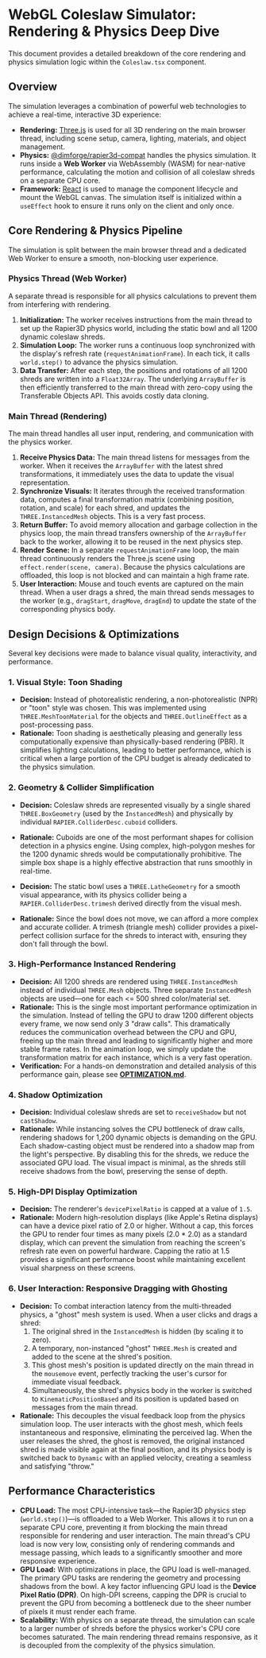 # WebGL Coleslaw Simulator: Rendering & Physics Deep Dive

This document provides a detailed breakdown of the core rendering and physics simulation logic within the `Coleslaw.tsx` component.

## Overview

The simulation leverages a combination of powerful web technologies to achieve a real-time, interactive 3D experience:

-   **Rendering:** [Three.js](https://threejs.org/) is used for all 3D rendering on the main browser thread, including scene setup, camera, lighting, materials, and object management.
-   **Physics:** [@dimforge/rapier3d-compat](https://rapier.rs/) handles the physics simulation. It runs inside a **Web Worker** via WebAssembly (WASM) for near-native performance, calculating the motion and collision of all coleslaw shreds on a separate CPU core.
-   **Framework:** [React](https://react.dev/) is used to manage the component lifecycle and mount the WebGL canvas. The simulation itself is initialized within a `useEffect` hook to ensure it runs only on the client and only once.

## Core Rendering & Physics Pipeline

The simulation is split between the main browser thread and a dedicated Web Worker to ensure a smooth, non-blocking user experience.

### Physics Thread (Web Worker)

A separate thread is responsible for all physics calculations to prevent them from interfering with rendering.

1.  **Initialization:** The worker receives instructions from the main thread to set up the Rapier3D physics world, including the static bowl and all 1200 dynamic coleslaw shreds.
2.  **Simulation Loop:** The worker runs a continuous loop synchronized with the display's refresh rate (`requestAnimationFrame`). In each tick, it calls `world.step()` to advance the physics simulation.
3.  **Data Transfer:** After each step, the positions and rotations of all 1200 shreds are written into a `Float32Array`. The underlying `ArrayBuffer` is then efficiently transferred to the main thread with zero-copy using the Transferable Objects API. This avoids costly data cloning.

### Main Thread (Rendering)

The main thread handles all user input, rendering, and communication with the physics worker.

1.  **Receive Physics Data:** The main thread listens for messages from the worker. When it receives the `ArrayBuffer` with the latest shred transformations, it immediately uses the data to update the visual representation.
2.  **Synchronize Visuals:** It iterates through the received transformation data, computes a final transformation matrix (combining position, rotation, and scale) for each shred, and updates the `THREE.InstancedMesh` objects. This is a very fast process.
3.  **Return Buffer:** To avoid memory allocation and garbage collection in the physics loop, the main thread transfers ownership of the `ArrayBuffer` back to the worker, allowing it to be reused in the next physics step.
4.  **Render Scene:** In a separate `requestAnimationFrame` loop, the main thread continuously renders the Three.js scene using `effect.render(scene, camera)`. Because the physics calculations are offloaded, this loop is not blocked and can maintain a high frame rate.
5.  **User Interaction:** Mouse and touch events are captured on the main thread. When a user drags a shred, the main thread sends messages to the worker (e.g., `dragStart`, `dragMove`, `dragEnd`) to update the state of the corresponding physics body.

## Design Decisions & Optimizations

Several key decisions were made to balance visual quality, interactivity, and performance.

### 1. Visual Style: Toon Shading

-   **Decision:** Instead of photorealistic rendering, a non-photorealistic (NPR) or "toon" style was chosen. This was implemented using `THREE.MeshToonMaterial` for the objects and `THREE.OutlineEffect` as a post-processing pass.
-   **Rationale:** Toon shading is aesthetically pleasing and generally less computationally expensive than physically-based rendering (PBR). It simplifies lighting calculations, leading to better performance, which is critical when a large portion of the CPU budget is already dedicated to the physics simulation.

### 2. Geometry & Collider Simplification

-   **Decision:** Coleslaw shreds are represented visually by a single shared `THREE.BoxGeometry` (used by the `InstancedMesh`) and physically by individual `RAPIER.ColliderDesc.cuboid` colliders.
-   **Rationale:** Cuboids are one of the most performant shapes for collision detection in a physics engine. Using complex, high-polygon meshes for the 1200 dynamic shreds would be computationally prohibitive. The simple box shape is a highly effective abstraction that runs smoothly in real-time.

-   **Decision:** The static bowl uses a `THREE.LatheGeometry` for a smooth visual appearance, with its physics collider being a `RAPIER.ColliderDesc.trimesh` derived directly from the visual mesh.
-   **Rationale:** Since the bowl does not move, we can afford a more complex and accurate collider. A trimesh (triangle mesh) collider provides a pixel-perfect collision surface for the shreds to interact with, ensuring they don't fall through the bowl.

### 3. High-Performance Instanced Rendering

-   **Decision:** All 1200 shreds are rendered using `THREE.InstancedMesh` instead of individual `THREE.Mesh` objects. Three separate `InstancedMesh` objects are used—one for each <= 500 shred color/material set.
-   **Rationale:** This is the single most important performance optimization in the simulation. Instead of telling the GPU to draw 1200 different objects every frame, we now send only 3 "draw calls". This dramatically reduces the communication overhead between the CPU and GPU, freeing up the main thread and leading to significantly higher and more stable frame rates. In the animation loop, we simply update the transformation matrix for each instance, which is a very fast operation.
-   **Verification:** For a hands-on demonstration and detailed analysis of this performance gain, please see [**OPTIMIZATION.md**](./OPTIMIZATION.md).

### 4. Shadow Optimization

-   **Decision:** Individual coleslaw shreds are set to `receiveShadow` but not `castShadow`.
-   **Rationale:** While instancing solves the CPU bottleneck of draw calls, rendering shadows for 1,200 dynamic objects is demanding on the GPU. Each shadow-casting object must be rendered into a shadow map from the light's perspective. By disabling this for the shreds, we reduce the associated GPU load. The visual impact is minimal, as the shreds still receive shadows from the bowl, preserving the sense of depth.

### 5. High-DPI Display Optimization

-   **Decision:** The renderer's `devicePixelRatio` is capped at a value of `1.5`.
-   **Rationale:** Modern high-resolution displays (like Apple's Retina displays) can have a device pixel ratio of 2.0 or higher. Without a cap, this forces the GPU to render four times as many pixels (2.0 * 2.0) as a standard display, which can prevent the simulation from reaching the screen's refresh rate even on powerful hardware. Capping the ratio at 1.5 provides a significant performance boost while maintaining excellent visual sharpness on these screens.

### 6. User Interaction: Responsive Dragging with Ghosting

-   **Decision:** To combat interaction latency from the multi-threaded physics, a "ghost" mesh system is used. When a user clicks and drags a shred:
    1.  The original shred in the `InstancedMesh` is hidden (by scaling it to zero).
    2.  A temporary, non-instanced "ghost" `THREE.Mesh` is created and added to the scene at the shred's position.
    3.  This ghost mesh's position is updated directly on the main thread in the `mousemove` event, perfectly tracking the user's cursor for immediate visual feedback.
    4.  Simultaneously, the shred's physics body in the worker is switched to `KinematicPositionBased` and its position is updated based on messages from the main thread.
-   **Rationale:** This decouples the visual feedback loop from the physics simulation loop. The user interacts with the ghost mesh, which feels instantaneous and responsive, eliminating the perceived lag. When the user releases the shred, the ghost is removed, the original instanced shred is made visible again at the final position, and its physics body is switched back to `Dynamic` with an applied velocity, creating a seamless and satisfying "throw."

## Performance Characteristics

-   **CPU Load:** The most CPU-intensive task—the Rapier3D physics step (`world.step()`)—is offloaded to a Web Worker. This allows it to run on a separate CPU core, preventing it from blocking the main thread responsible for rendering and user interaction. The main thread's CPU load is now very low, consisting only of rendering commands and message passing, which leads to a significantly smoother and more responsive experience.
-   **GPU Load:** With optimizations in place, the GPU load is well-managed. The primary GPU tasks are rendering the geometry and processing shadows from the bowl. A key factor influencing GPU load is the **Device Pixel Ratio (DPR)**. On high-DPI screens, capping the DPR is crucial to prevent the GPU from becoming a bottleneck due to the sheer number of pixels it must render each frame.
-   **Scalability:** With physics on a separate thread, the simulation can scale to a larger number of shreds before the physics worker's CPU core becomes saturated. The main rendering thread remains responsive, as it is decoupled from the complexity of the physics simulation.